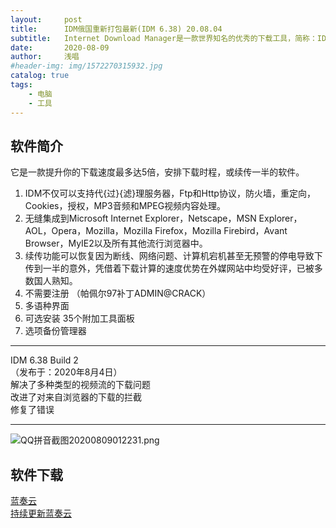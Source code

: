 ```yaml
---
layout:     post
title:      IDM俄国重新打包最新(IDM 6.38) 20.08.04
subtitle:   Internet Download Manager是一款世界知名的优秀的下载工具，简称：IDM。
date:       2020-08-09
author:     浅唱
#header-img: img/1572270315932.jpg
catalog: true
tags:
    - 电脑
    - 工具
---
```



## 软件简介
  它是一款提升你的下载速度最多达5倍，安排下载时程，或续传一半的软件。  
  1. IDM不仅可以支持代{过}{滤}理服务器，Ftp和Http协议，防火墙，重定向，Cookies，授权，MP3音频和MPEG视频内容处理。
  2. 无缝集成到Microsoft Internet Explorer，Netscape，MSN Explorer，AOL，Opera，Mozilla，Mozilla Firefox，Mozilla Firebird，Avant Browser，MyIE2以及所有其他流行浏览器中。
  3. 续传功能可以恢复因为断线、网络问题、计算机宕机甚至无预警的停电导致下传到一半的意外，凭借着下载计算的速度优势在外媒网站中均受好评，已被多数国人熟知。
  4. 不需要注册 （帕佩尔97补丁ADMIN@CRACK）
  5. 多语种界面
  6. 可选安装 35个附加工具面板
  7. 选项备份管理器
* * * * * * * * * * * * * * * * * * * * * * * * * * * * * * * * * * * * * * *  
IDM 6.38 Build 2  
（发布于：2020年8月4日）  
解决了多种类型的视频流的下载问题  
改进了对来自浏览器的下载的拦截  
修复了错误  
* * * * * * * * * * * * * * * * * * * * * * * * * * * * * * * * * * * * *  
![QQ拼音截图20200809012231.png](https://cdn.jsdelivr.net/gh/qcnhy/blog.github.io/img/QQ拼音截图20200809012231.png)  


## 软件下载

[蓝奏云](https://wwa.lanzous.com/itl8Kffkf5a)  
[持续更新蓝奏云](https://wwa.lanzous.com/ivjCcffa0fa)  
